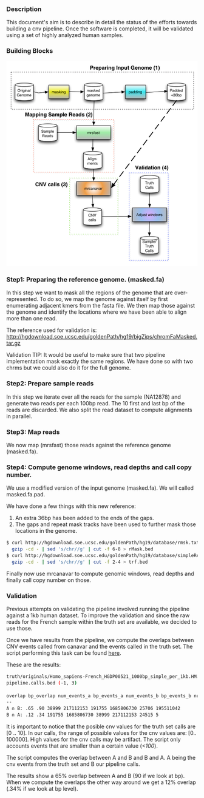 ### Description

This document's aim is to describe in detail the status of the efforts towards
building a cnv pipeline. Once the software is completed, it will be validated
using a set of highly analyzed human samples.

### Building Blocks

![](https://raw.githubusercontent.com/drio/py.analysis/master/pipelines/cnv/src/schema/cnv.png)

### Step1: Preparing the reference genome. (masked.fa)

In this step we want to mask all the regions of the genome that are over-represented.
To do so, we map the genome against itself by first enumerating adjacent kmers from the
fasta file. We then map those against the genome and identify the locations where we
have been able to align more than one read.

The reference used for validation is: http://hgdownload.soe.ucsc.edu/goldenPath/hg19/bigZips/chromFaMasked.tar.gz

Validation TIP: It would be useful to make sure that two pipeline implementation
mask exactly the same regions. We have done so with two chrms but we could also do
it for the full genome.

### Step2: Prepare sample reads

In this step we iterate over all the reads for the sample (NA12878) and generate two
reads per each 100bp read. The 10 first and last bp of the reads are discarded. We also
split the read dataset to compute alignments in parallel.

### Step3: Map reads

We now map (mrsfast) those reads against the reference genome (masked.fa).

### Step4: Compute genome windows, read depths and call copy number.

We use a modified version of the input genome (masked.fa). We will called masked.fa.pad.

We have done a few things with this new reference:

1. An extra 36bp has been added to the ends of the gaps.
2. The gaps and repeat mask tracks have been used to further mask
those locations in the genome.

```sh
$ curl http://hgdownload.soe.ucsc.edu/goldenPath/hg19/database/rmsk.txt.gz | \
  gzip -cd - | sed 's/chr//g' | cut -f 6-8 > rMask.bed
$ curl http://hgdownload.soe.ucsc.edu/goldenPath/hg19/database/simpleRepeat.txt.gz  | \
  gzip -cd - | sed 's/chr//g' | cut -f 2-4 > trf.bed
```

Finally now use mrcanavar to compute genomic windows, read depths and finally
call copy number on those.

### Validation

Previous attempts on validating the pipeline involved running the pipeline against a 1kb human 
dataset. To improve the validation and since the raw reads for the French sample within the 
truth set are available, we decided to use those.

Once we have results from the pipeline, we compute the overlaps between CNV events called 
from canavar and the events called in the truth set. The script performing this task can 
be found [here](https://github.com/drio/py.analysis/blob/master/pipelines/cnv/src/validation/v2-run-intersect.sh).

These are the results:

```sh
truth/originals/Homo_sapiens-French_HGDP00521_1000bp_simple_per_1kb.HM.bedgraph.bed (-1, 3)
pipeline.calls.bed (-1, 3)

overlap bp_overlap num_events_a bp_events_a num_events_b bp_events_b num_overlaps_a_b bp_overalps_a_b
--
A ∩ B: .65 .90 38999 217112153 191755 1685806730 25706 195511042
B ∩ A: .12 .34 191755 1685806730 38999 217112153 24515 5
```

It is important to notice that the posible cnv values for the truth set calls are [0 .. 10].
In our calls, the range of possible values for the cnv values are: [0.. 100000]. High values for 
the cnv calls may be artifact. The script only accounts events that are smaller than a certain
value (*<100*).

The script computes the overlap between A and B and B and A. A being the cnv events from the truth set
and B our pipeline calls.

The results show a 65% overlap between A and B (90 if we look at bp). When we compute the overlaps
the other way around we get a 12% overlap (.34% if we look at bp level).



